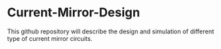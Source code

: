 # Current-Mirror-Design
This github repository will describe the design and simulation of different type of current mirror circuits.
